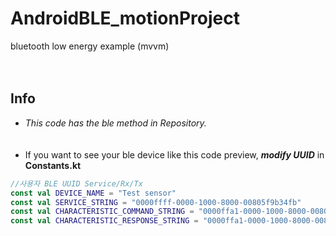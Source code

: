 # AndroidBLE_motionProject
bluetooth low energy example (mvvm)

　  

## Info

- *This code has the ble method in Repository.*  
　  
   
   
- If you want to see your ble device like this code preview, ***modify UUID*** in **Constants.kt**  
```Kotlin
//사용자 BLE UUID Service/Rx/Tx
const val DEVICE_NAME = "Test sensor"
const val SERVICE_STRING = "0000ffff-0000-1000-8000-00805f9b34fb"
const val CHARACTERISTIC_COMMAND_STRING = "0000ffa1-0000-1000-8000-00805f9b34fb"
const val CHARACTERISTIC_RESPONSE_STRING = "0000ffa1-0000-1000-8000-00805f9b34fb"
```
　  

